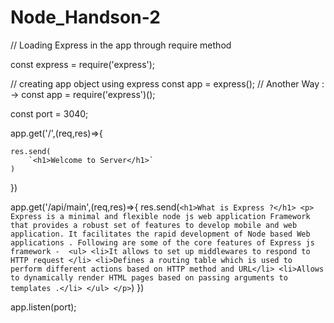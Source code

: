 # Node_Handson-2

// Loading Express in the app through require method

const express = require('express');

// creating app object using express 
const app = express();                      // Another Way : ->    const app = require('express')();

const port = 3040;

app.get('/',(req,res)=>{

    res.send(
        `<h1>Welcome to Server</h1>`
    )
})

app.get('/api/main',(req,res)=>{
    res.send(`
        <h1>What is Express ?</h1>
        <p>
            Express is a minimal and flexible node js web application Framework that provides a robust set of features to develop mobile and web application. It facilitates the rapid development of Node based Web applications . Following are some of the core features of Express js framework - 
            <ul>
                <li>It allows to set up middlewares to respond to HTTP request </li>
                <li>Defines a routing table which is used to perform different actions based on HTTP method and URL</li>
                <li>Allows to dynamically render HTML pages based on passing arguments to templates .</li>
            </ul>
        </p>
    `)
})

app.listen(port);
